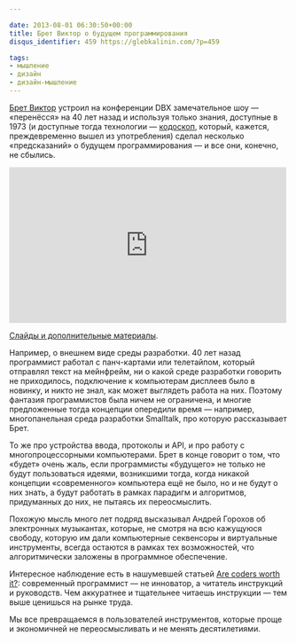 ```yaml
---

date: 2013-08-01 06:30:50+00:00
title: Брет Виктор о будущем программирования
disqus_identifier: 459 https://glebkalinin.com/?p=459

tags:
- мышление
- дизайн
- дизайн-мышление
---
```


[Брет Виктор](http://worrydream.com/) устроил на конференции DBX замечательное шоу — «перенёсся» на 40 лет назад и используя только знания, доступные в 1973 (и доступные тогда технологии — [кодоскоп](http://en.wikipedia.org/wiki/Overhead_projector), который, кажется, преждевременно вышел из употребления) сделал несколько «предсказаний» о будущем программирования — и все они, конечно, не сбылись. 

<iframe src="https://player.vimeo.com/video/71278954?title=0&amp;byline=0&amp;portrait=0" width="500" height="281" frameborder="0" webkitAllowFullScreen mozallowfullscreen allowFullScreen></iframe>


[Слайды и дополнительные материалы](http://worrydream.com/#!/dbx).



Например, о внешнем виде среды разработки. 40 лет назад программист работал с панч-картами или телетайпом, который отправлял текст на мейнфрейм, ни о какой среде разработки говорить не приходилось, подключение  к компьютерам дисплеев было в новинку, и никто не знал, как может выглядеть работа на них. Поэтому фантазия программистов была ничем не ограничена, и многие предложенные тогда концепции опередили время — например, многопанельная среда разработки Smalltalk, про которую рассказывает Брет. 

То же про устройства ввода, протоколы и API, и про работу с многопроцессорными компьютерами. Брет в конце говорит о том, что «будет» очень жаль, если программисты «будущего» не только не будут пользоваться идеями, возникшими тогда, когда никакой концепции «современного» компьютера ещё не было, но и не будут о них знать, а будут работать в рамках парадигм и алгоритмов, придуманных до них, не пытаясь их переосмыслить.

Похожую мысль много лет подряд высказывал Андрей Горохов об электронных музыкантах, которые, не смотря на всю кажущуюся свободу, которую им дали компьютерные секвенсоры и виртуальные инструменты, всегда остаются в рамках тех возможностей, что алгоритмически заложены в программное обеспечение.

Интересное наблюдение есть в нашумевшей статьей [Are coders worth it?](http://www.aeonmagazine.com/living-together/james-somers-web-developer-money/): современный программист — не инноватор, а читатель инструкций и руководств. Чем аккуратнее и тщательнее читаешь инструкции — тем выше ценишься на рынке труда.

Мы все превращаемся в пользователей инструментов, которые проще и экономичней не переосмысливать и не менять десятилетиями.
